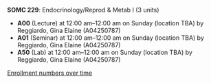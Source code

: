 **SOMC 229**: Endocrinology/Reprod & Metab I (3 units)

- **A00** (Lecture) at 12:00 am–12:00 am on Sunday (location TBA) by Reggiardo, Gina Elaine (A04250787)
- **A01** (Seminar) at 12:00 am–12:00 am on Sunday (location TBA) by Reggiardo, Gina Elaine (A04250787)
- **A50** (Lab) at 12:00 am–12:00 am on Sunday (location TBA) by Reggiardo, Gina Elaine (A04250787)

[Enrollment numbers over time](./SOMC229.tsv)
